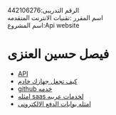 

الرقم التدريبى:442106276<br>
    اسم المقرر :تقنيات الانترنت المتقدمه<br>
    اسم المشروع:Api website
    <br>
<body>
    <h1>فيصل حسين العنزى </h1>
    <ul>
        <li>
            <a href="page2.html">API</a>
        </li>
        <li>
            <a href="IIS&Apache.html">كيف تجعل جهازك خادم</a>
        </li>
        <li>
            <a href="github.html">github خدمه</a>
        </li>
        <li>
            <a href="Saas.html">امثله saas لخدمات عربيه</a>
        </li>
        <li>
            <a href="paytech.html"> امثله بوابات الدفع الالكترونى</a>
        </li>
    </ul>


